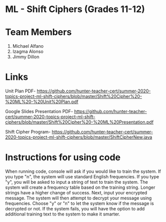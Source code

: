 # ML - Shift Ciphers (Grades 11-12)
# Team Members
1. Michael Alfano
2. Izagma Alonso
3. Jimmy Dillon

# Links
Unit Plan PDF- https://github.com/hunter-teacher-cert/summer-2020-topics-project-ml-shift-ciphers/blob/master/Shift%20Cipher%20-%20ML%20-%20Unit%20Plan.pdf

Google Slides Presentation PDF- https://github.com/hunter-teacher-cert/summer-2020-topics-project-ml-shift-ciphers/blob/master/Shift%20Cipher%20-%20ML%20Presentation.pdf

Shift Cipher Program- https://github.com/hunter-teacher-cert/summer-2020-topics-project-ml-shift-ciphers/blob/master/ShiftCipherNew.java


# Instructions for using code
When running code, console will ask if you would like to train the system. If you type "n", the system will use standard English frequencies. If you type "y", you will be asked to input a string of text to train the system. The system will create a frequency table based on the training string. Longer strings have a higher change of success. Next, input your encrypted message. The system will then attempt to decrypt your message using frequencies. Choose "y" or "n" to let the system know if the message is decrypted or not. If the system fails, you will have the option to add additional training text to the system to make it smarter.

